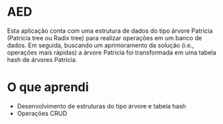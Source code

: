 # AED

  Esta aplicação conta com uma estrutura de dados do tipo árvore Patricia (Patricia tree ou Radix tree) para realizar operações em um banco de dados. 
  Em seguida, buscando um aprimoramento da solução (i.e., operações mais rápidas) a árvore Patricia foi transformada em uma tabela hash de árvores Patricia.

# O que aprendi

* Desenvolvimento de estruturas do tipo árvore e tabela hash
* Operações CRUD
